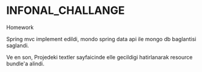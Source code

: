 INFONAL_CHALLANGE
=================

Homework

Spring mvc implement edildi,
mondo spring data api ile mongo db baglantisi saglandi.

Ve en son,
Projedeki textler sayfaicinde elle gecildigi hatirlanarak resource bundle'a alindi.
